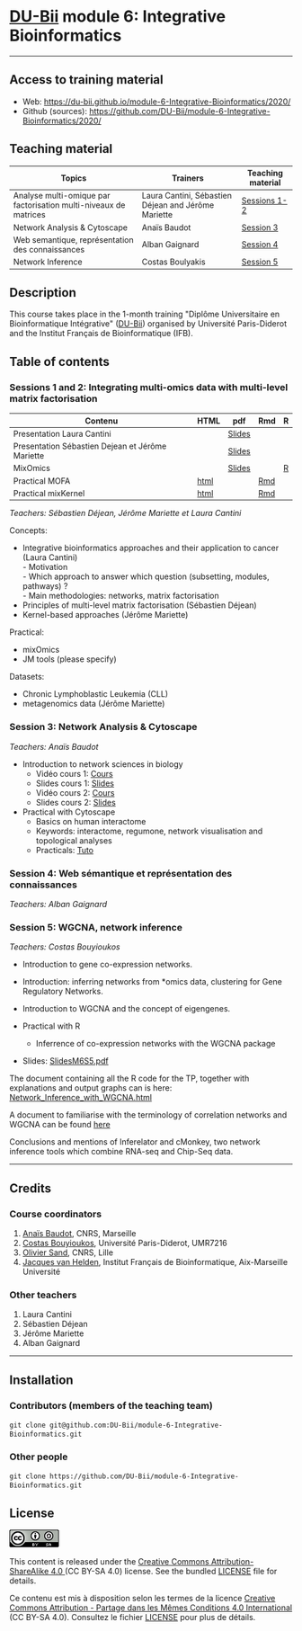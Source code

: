 # [DU-Bii](https://du-bii.github.io/accueil/) module 6: Integrative Bioinformatics

----------------------------------------------------------------


## Access to training material

- Web: <https://du-bii.github.io/module-6-Integrative-Bioinformatics/2020/>
- Github (sources): <https://github.com/DU-Bii/module-6-Integrative-Bioinformatics/2020/>


## Teaching material

| Topics | Trainers  | Teaching material |
|--------------------------------------------|----------------------------|------------|
| Analyse multi-omique par factorisation multi-niveaux de matrices | Laura Cantini, Sébastien Déjean and Jérôme Mariette | [Sessions 1-2](session1-2)  |
| Network Analysis & Cytoscape | Anaïs Baudot | [Session 3](session3) |
| Web semantique, représentation des connaissances | Alban Gaignard |[Session 4](session4)  |
| Network Inference | Costas Boulyakis | [Session 5](session5)  |

## Description

This course takes place in the 1-month training "Diplôme Universitaire en Bioinformatique Intégrative" ([DU-Bii](https://du-bii.github.io/accueil/)) organised by Université Paris-Diderot and the Institut Français de Bioinformatique (IFB).

<!--- 
### Pre-requisites

All participants are encouraged to follow the two introductory videos and read the review in the Paris Diderot course "Moodle" page.
<https://moodlesupd.script.univ-paris-diderot.fr/mod/page/view.php?id=167920>

### Skills acquired during this course

At the end of this course, trainees should be able to do the following: $

- ...


### Concepts covered

- ....

--->

## Table of contents

### Sessions 1 and 2: Integrating multi-omics data with multi-level matrix factorisation
        
| Contenu | HTML | pdf | Rmd | R |
|--------------------------------------------------|------|------|-----|-----|
| Presentation Laura Cantini |  | [Slides](../2019/Session2-3/Cantini_DU-Bii_module6.pdf) |  |
| Presentation Sébastien Dejean et Jérôme Mariette |  | [Slides](../2019/Session2-3/DUBii_SD_JM.pdf) |  |
| MixOmics |  | [Slides](Session2-3/slide_mixOmics_2018.pdf) |  | [R](../2019/Session2-3/TP_mixOmics_DUBii.R) |
| Practical MOFA | [html](Session2-3/practical_MOFA.html) |  | [Rmd](https://raw.githubusercontent.com/DU-Bii/module-6-Integrative-Bioinformatics/master/Session2-3/practical_MOFA.Rmd) |
| Practical mixKernel | [html](Session2-3/TP_mixKernel_DUBii.html) |  | [Rmd](https://raw.githubusercontent.com/DU-Bii/module-6-Integrative-Bioinformatics/master/Session2-3/TP_mixKernel_DUBii.Rmd) |

*Teachers: Sébastien Déjean, Jérôme Mariette et Laura Cantini*

Concepts:

- Integrative bioinformatics approaches and their application to cancer (Laura Cantini)  
       - Motivation  
       - Which approach to answer which question (subsetting, modules, pathways) ?  
       - Main methodologies: networks, matrix factorisation  
- Principles of multi-level matrix factorisation (Sébastien Déjean)
- Kernel-based approaches (Jérôme Mariette)

Practical:

- mixOmics
- JM tools (please specify)

Datasets:
- Chronic Lymphoblastic Leukemia (CLL)
- metagenomics data (Jérôme Mariette)

### Session 3: Network Analysis & Cytoscape

*Teachers: Anaïs Baudot*

- Introduction to network sciences in biology
    - Vidéo cours 1: [Cours](https://www.youtube.com/watch?v=Khv0tK6RGew&feature=youtu.be)
    - Slides cours 1: [Slides](session3/Cours1_DUBii_M6_Networks.pdf)
    - Vidéo cours 2: [Cours](https://www.youtube.com/watch?v=V5jizup7TDo&feature=youtu.be)
    - Slides cours 2: [Slides](session3/Cours2_DUBii_M6_Networks.pdf)
- Practical with Cytoscape
    - Basics on human interactome
    - Keywords: interactome, regumone, network visualisation and topological analyses
    - Practicals: [Tuto](session3)

### Session 4: Web sémantique et représentation des connaissances

*Teachers: Alban Gaignard*


### Session 5: WGCNA, network inference

*Teachers: Costas Bouyioukos*

- Introduction to gene co-expression networks.
- Introduction: inferring networks from \*omics data, clustering for Gene Regulatory Networks.
- Introduction to WGCNA and the concept of eigengenes.
- Practical with R
    - Inferrence of co-expression networks with the WGCNA package
    
- Slides: <a href="https://github.com/DU-Bii/module-6-Integrative-Bioinformatics/blob/master/Session5/WGCNA_seance5%20(1).pdf">SlidesM6S5.pdf</a>  


 The document containing all the R code for the TP, together with explanations and output graphs can is here: [Network_Inference_with_WGCNA.html](Session5/Network_Inference_with_WGCNA.html)

 A document to familiarise with the terminology of correlation networks and WGCNA can be found [here](https://horvath.genetics.ucla.edu/html/CoexpressionNetwork/Rpackages/WGCNA/Tutorials/Simulated-00-Background.pdf)

Conclusions and mentions of Inferelator and cMonkey, two network inference tools which combine RNA-seq and Chip-Seq data.



----------------------------------------------------------------

## Credits

### Course coordinators

1. [Anaïs Baudot](https://orcid.org/0000-0003-0885-7933), CNRS, Marseille
2. [Costas Bouyioukos](https://orcid.org/0000-0002-7443-3736), Université Paris-Diderot, UMR7216
3. [Olivier Sand](https://orcid.org/0000-0003-1465-1640), CNRS, Lille
4. [Jacques van Helden](https://orcid.org/0000-0002-8799-8584), Institut Français de Bioinformatique, Aix-Marseille Université


### Other teachers

1. Laura Cantini
2. Sébastien Déjean
3. Jérôme Mariette
4. Alban Gaignard

----------------------------------------------------------------

## Installation


### Contributors (members of the teaching team)

```{bash}
git clone git@github.com:DU-Bii/module-6-Integrative-Bioinformatics.git
```
### Other people

```{bash}
git clone https://github.com/DU-Bii/module-6-Integrative-Bioinformatics.git
```


## License

![](../img/CC-BY-SA.png)


This content is released under the [Creative Commons Attribution-ShareAlike 4.0 ](https://creativecommons.org/licenses/by-sa/4.0/deed.en) (CC BY-SA 4.0) license. See the bundled [LICENSE](LICENSE.txt) file for details.

Ce contenu est mis à disposition selon les termes de la licence [Creative Commons Attribution - Partage dans les Mêmes Conditions 4.0 International](https://creativecommons.org/licenses/by-sa/4.0/deed.fr) (CC BY-SA 4.0). Consultez le fichier [LICENSE](LICENSE.txt) pour plus de détails.
